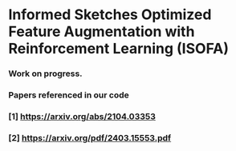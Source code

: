 # Informed Sketches Optimized Feature Augmentation with Reinforcement Learning (ISOFA) 
### Work on progress. 

### Papers referenced in our code
### [1] https://arxiv.org/abs/2104.03353
### [2] https://arxiv.org/pdf/2403.15553.pdf
